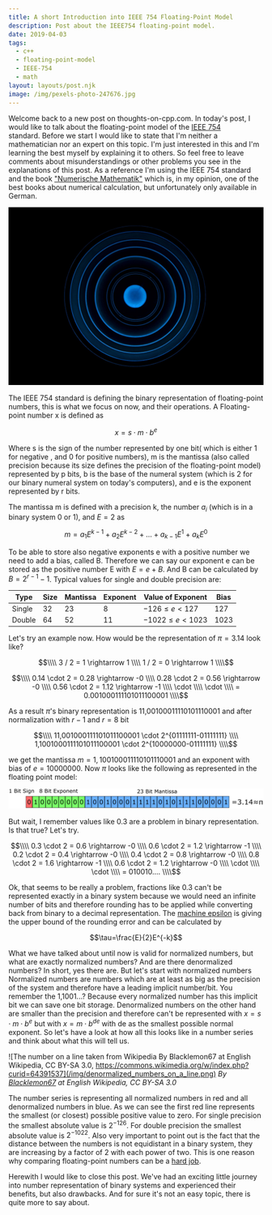 ```yaml
---
title: A short Introduction into IEEE 754 Floating-Point Model
description: Post about the IEEE754 floating-point model.
date: 2019-04-03
tags:
  - c++
  - floating-point-model
  - IEEE-754
  - math
layout: layouts/post.njk
image: /img/pexels-photo-247676.jpg
---
```


Welcome back to a new post on thoughts-on-cpp.com. In today's post, I would like to talk about the floating-point model of the [IEEE 754][1] standard. Before we start I would like to state that I'm neither a mathematician nor an expert on this topic. I'm just interested in this and I'm learning the best myself by explaining it to others. So feel free to leave comments about misunderstandings or other problems you see in the explanations of this post. As a reference I'm using the IEEE 754 standard and the book ["Numerische Mathematik"][2] which is, in my opinion, one of the best books about numerical calculation, but unfortunately only available in German.

![Hero Image: Neptunes rings](/img/pexels-photo-247676.jpg)

The IEEE 754 standard is defining the binary representation of floating-point numbers, this is what we focus on now, and their operations. A Floating-point number x is defined as

$$x=s \cdot m \cdot b^e$$

Where s is the sign of the number represented by one bit( which is either 1 for negative , and 0 for positive numbers), m is the mantissa (also called precision because its size defines the precision of the floating-point model) represented by p bits, b is the base of the numeral system (which is 2 for our binary numeral system on today's computers), and e is the exponent represented by r bits.

The mantissa m is defined with a precision k, the number $a_i$ (which is in a binary system 0 or 1), and $E=2$ as

$$m=a_1E^{k-1}+a_2E^{k-2}+\dots+a_{k-1}E^1+a_kE^0$$

To be able to store also negative exponents e with a positive number we need to add a bias, called B. Therefore we can say our exponent e can be stored as the positive number E with $E=e+B$. And B can be calculated by $B=2^{r-1}-1$. Typical values for single and double precision are:

| Type   | Size | Mantissa | Exponent | Value of Exponent     | Bias |
| ------ | ---- | -------- | -------- | --------------------- | ---- |
| Single | 32   | 23       | 8        | $-126 \leq e < 127$   | 127  |
| Double | 64   | 52       | 11       | $-1022 \leq e < 1023$ | 1023 |

Let's try an example now. How would be the representation of $\pi=3.14$ look like?

$$\\\\ 3 / 2 = 1 \rightarrow 1 \\\\ 1 / 2 = 0 \rightarrow 1 \\\\$$

$$\\\\ 0.14 \cdot 2 = 0.28 \rightarrow -0 \\\\ 0.28 \cdot 2 = 0.56 \rightarrow -0 \\\\ 0.56 \cdot 2 = 1.12 \rightarrow -1 \\\\ \cdot \\\\ \cdot \\\\ = 0.001000111101011100001 \\\\$$

As a result $\pi$'s binary representation is 11,00100011110101110001 and after normalization with $r-1$ and $r=8$ bit

$$\\\\ 11,001000111101011100001 \cdot 2^{01111111-01111111} \\\\ 1,1001000111101011100001 \cdot 2^{10000000-01111111} \\\\$$

we get the mantissa $m=1,100100011110101110001$ and an exponent with bias of $e=10000000$. Now $\pi$ looks like the following as represented in the floating point model:

![Representation of pi with the IEEE 754 floating point model](/img/ieee765pi.png)

But wait, I remember values like 0.3 are a problem in binary representation. Is that true? Let's try.

$$\\\\ 0.3 \cdot 2 = 0.6 \rightarrow -0 \\\\ 0.6 \cdot 2 = 1.2 \rightarrow -1 \\\\ 0.2 \cdot 2 = 0.4 \rightarrow -0 \\\\ 0.4 \cdot 2 = 0.8 \rightarrow -0 \\\\ 0.8 \cdot 2 = 1.6 \rightarrow -1 \\\\ 0.6 \cdot 2 = 1.2 \rightarrow -0 \\\\ \cdot \\\\ \cdot \\\\ = 010010.... \\\\$$

Ok, that seems to be really a problem, fractions like 0.3 can't be represented exactly in a binary system because we would need an infinite number of bits and therefore rounding has to be applied while converting back from binary to a decimal representation. The [machine epsilon][3] is giving the upper bound of the rounding error and can be calculated by

$$\tau=\frac{E}{2}E^{-k}$$

What we have talked about until now is valid for normalized numbers, but what are exactly normalized numbers? And are there denormalized numbers? In short, yes there are. But let's start with normalized numbers Normalized numbers are numbers which are at least as big as the precision of the system and therefore have a leading implicit number/bit. You remember the 1,1001...? Because every normalized number has this implicit bit we can save one bit storage. Denormalized numbers on the other hand are smaller than the precision and therefore can't be represented with $x=s \cdot m \cdot b^e$ but with $x=m \cdot b^{de}$ with de as the smallest possible normal exponent. So let's have a look at how all this looks like in a number series and think about what this will tell us.

![The number on a line taken from Wikipedia By Blacklemon67 at English Wikipedia, CC BY-SA 3.0, https://commons.wikimedia.org/w/index.php?curid=64391537](/img/denormalized_numbers_on_a_line.png)
*By [Blacklemon67][4] at English Wikipedia, CC BY-SA 3.0*

The number series is representing all normalized numbers in red and all denormalized numbers in blue. As we can see the first red line represents the smallest (or closest) possible positive value to zero. For single precision the smallest absolute value is $2^{-126}$. For double precision the smallest absolute value is $2^{-1022}$. Also very important to point out is the fact that the distance between the numbers is not equidistant in a binary system, they are increasing by a factor of 2 with each power of two. This is one reason why comparing floating-point numbers can be a [hard job][5].

Herewith I would like to close this post. We've had an exciting little journey into number representation of binary systems and experienced their benefits, but also drawbacks. And for sure it's not an easy topic, there is quite more to say about.

[1]: https://en.wikipedia.org/wiki/IEEE_754
[2]: https://www.amazon.de/Numerische-Mathematik-German-Hans-Rudolf-Schwarz/dp/3834815519/ref=sr_1_1?__mk_de_DE=%C3%85M%C3%85%C5%BD%C3%95%C3%91&crid=2CG1VX7A9E09V&keywords=numerische+mathematik&qid=1553809621&s=gateway&sprefix=numerische+m%2Caps%2C153&sr=8-1
[3]: https://en.wikipedia.org/wiki/Machine_epsilon
[4]: https://commons.wikimedia.org/w/index.php?curid=64391537
[5]: https://randomascii.wordpress.com/2012/02/25/comparing-floating-point-numbers-2012-edition/